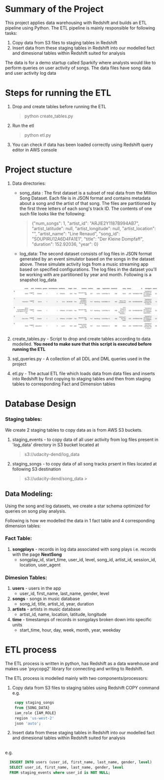 # Summary of the Project

This project applies data warehousing with Redshift and builds an ETL pipeline using Python. 
The ETL pipeline is mainly responsible for following tasks:
1. Copy data from S3 files to staging tables in Redshift
2. Insert data from these staging tables in Redshift into our modelled fact
 and dimesional tables within Redshift suited for analysis

The data is for a demo startup called Sparkify where analysts would like to 
perform queries on user activity of songs. The data files have song data and 
user activity log data


# Steps for running the ETL
1. Drop and create tables before running the ETL 
    > python create_tables.py
                                                     
2. Run the etl
    > python etl.py
    
3. You can check if data has been loaded correctly using Redshift query editor in AWS console

# Project stucture

1. Data directories:
    
    - song_data : The first dataset is a subset of real data from the Million Song Dataset. Each file is in JSON format
     and contains metadata about a song and the artist of that song. The files are partitioned by the first three
      letters of each song's track ID. The contents of one such file looks like the following:
      
      > {"num_songs": 1, "artist_id": "ARJIE2Y1187B994AB7", "artist_latitude": null, "artist_longitude": null, "artist_location": "", "artist_name": "Line Renaud", "song_id": "SOUPIRU12A6D4FA1E1", "title": "Der Kleine Dompfaff", "duration": 152.92036, "year": 0}
    
    - log_data: The second dataset consists of log files in JSON format generated by an event simulator based on the 
    songs in the dataset above. These simulate activity logs from a music streaming app based on specified 
    configurations. The log files in the dataset you'll be working with are partitioned by year and month.
    Following is a snapshot log_data
    
     ![Log Data preview](images/log-data.png)
    
2. create_tables.py - Script to drop and create tables according to data modelled.
 **You need to make sure that this script is executed before running the ETL**

3. sql_queries.py - A collection of all DDL and DML queries used in the project

4. etl.py - The actual ETL file which loads data from data files and inserts into Redshift by first copying to staging
 tables and then from staging tables to corresponding Fact and Dimension tables


# Database Design

### Staging tables:

We create 2 staging tables to copy data as is from AWS S3 buckets.
1. staging_events - to copy data of all user activity from log files present in 'log_data' directory
 in S3 bucket located at 
     > s3://udacity-dend/log_data
2. staging_songs - to copy data of all song tracks prsent in files located at following
S3 destination
    > s3://udacity-dend/song_data
                                                                                                          >

## Data Modeling:

Using the song and log datasets, we create a star schema optimized for queries on song play analysis.

Following is how we modelled the data in 1 fact table and 4 corresponding dimension tables:

### Fact Table:
1. **songplays** - records in log data associated with song plays i.e. records with the page __NextSong__
    - songplay_id, start_time, user_id, level, song_id, artist_id, session_id, location, user_agent
 
### Dimesion Tables:
1. **users** - users in the app
    - user_id, first_name, last_name, gender, level
2. **songs** - songs in music database
    - song_id, title, artist_id, year, duration
3. **artists** - artists in music database
    - artist_id, name, location, latitude, longitude
4. **time** - timestamps of records in songplays broken down into specific units
    - start_time, hour, day, week, month, year, weekday

# ETL process

The ETL process is written in python, has Redshift as a data warehouse and makes use 'psycopg2' library for
 connecting and writing to Redshift.

The ETL process is modelled mainly with two components/processors:
1. Copy data from S3 files to staging tables using Redshift COPY command 
   <br/>
   e.g.
    
   ```sql
    copy staging_songs
    from {SONG_DATA}
    iam_role {IAM_ROLE}
    region 'us-west-2'
    json 'auto';
   ```
   
2. Insert data from these staging tables in Redshift into our modelled fact
 and dimesional tables within Redshift suited for analysis
  <br/>
  e.g.
   
  ```sql
    INSERT INTO users (user_id, first_name, last_name, gender, level)
    SELECT user_id, first_name, last_name, gender, level
    FROM staging_events where user_id is NOT NULL;
```
